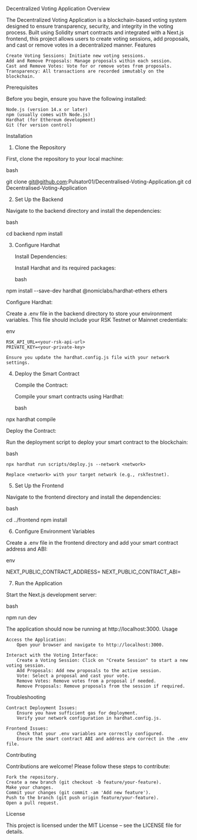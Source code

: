 Decentralized Voting Application
Overview

The Decentralized Voting Application is a blockchain-based voting system designed to ensure transparency, security, and integrity in the voting process. Built using Solidity smart contracts and integrated with a Next.js frontend, this project allows users to create voting sessions, add proposals, and cast or remove votes in a decentralized manner.
Features

    Create Voting Sessions: Initiate new voting sessions.
    Add and Remove Proposals: Manage proposals within each session.
    Cast and Remove Votes: Vote for or remove votes from proposals.
    Transparency: All transactions are recorded immutably on the blockchain.

Prerequisites

Before you begin, ensure you have the following installed:

    Node.js (version 14.x or later)
    npm (usually comes with Node.js)
    Hardhat (for Ethereum development)
    Git (for version control)

Installation
1. Clone the Repository

First, clone the repository to your local machine:

bash

git clone git@github.com:Pulsator01/Decentralised-Voting-Application.git
cd Decentralised-Voting-Application

2. Set Up the Backend

Navigate to the backend directory and install the dependencies:

bash

cd backend
npm install

3. Configure Hardhat

    Install Dependencies:

    Install Hardhat and its required packages:

    bash

npm install --save-dev hardhat @nomiclabs/hardhat-ethers ethers

Configure Hardhat:

Create a .env file in the backend directory to store your environment variables. This file should include your RSK Testnet or Mainnet credentials:

env

    RSK_API_URL=<your-rsk-api-url>
    PRIVATE_KEY=<your-private-key>

    Ensure you update the hardhat.config.js file with your network settings.

4. Deploy the Smart Contract

    Compile the Contract:

    Compile your smart contracts using Hardhat:

    bash

npx hardhat compile

Deploy the Contract:

Run the deployment script to deploy your smart contract to the blockchain:

bash

    npx hardhat run scripts/deploy.js --network <network>

    Replace <network> with your target network (e.g., rskTestnet).

5. Set Up the Frontend

Navigate to the frontend directory and install the dependencies:

bash

cd ../frontend
npm install

6. Configure Environment Variables

Create a .env file in the frontend directory and add your smart contract address and ABI:

env

NEXT_PUBLIC_CONTRACT_ADDRESS=<your-deployed-contract-address>
NEXT_PUBLIC_CONTRACT_ABI=<your-contract-abi>

7. Run the Application

Start the Next.js development server:

bash

npm run dev

The application should now be running at http://localhost:3000.
Usage

    Access the Application:
        Open your browser and navigate to http://localhost:3000.

    Interact with the Voting Interface:
        Create a Voting Session: Click on "Create Session" to start a new voting session.
        Add Proposals: Add new proposals to the active session.
        Vote: Select a proposal and cast your vote.
        Remove Votes: Remove votes from a proposal if needed.
        Remove Proposals: Remove proposals from the session if required.

Troubleshooting

    Contract Deployment Issues:
        Ensure you have sufficient gas for deployment.
        Verify your network configuration in hardhat.config.js.

    Frontend Issues:
        Check that your .env variables are correctly configured.
        Ensure the smart contract ABI and address are correct in the .env file.

Contributing

Contributions are welcome! Please follow these steps to contribute:

    Fork the repository.
    Create a new branch (git checkout -b feature/your-feature).
    Make your changes.
    Commit your changes (git commit -am 'Add new feature').
    Push to the branch (git push origin feature/your-feature).
    Open a pull request.

License

This project is licensed under the MIT License – see the LICENSE file for details.
